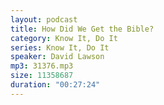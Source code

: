 ```yaml
---
layout: podcast
title: How Did We Get the Bible?
category: Know It, Do It
series: Know It, Do It
speaker: David Lawson
mp3: 31376.mp3
size: 11358687
duration: "00:27:24"
---
```


